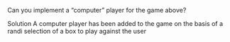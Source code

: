 Can you implement a “computer” player for the game above?

Solution
A computer player has been added to the game on the basis of a randi selection of a box to play against the user
